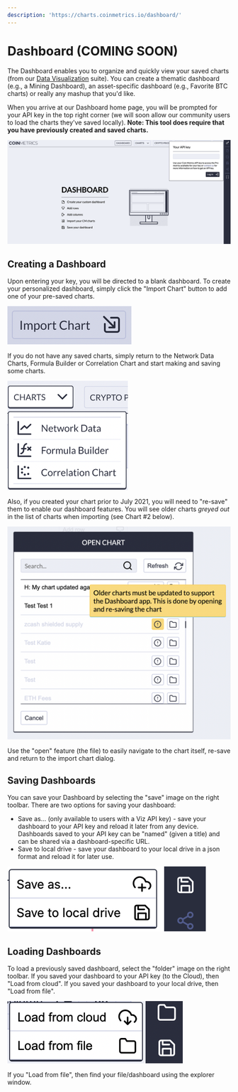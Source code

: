 ```yaml
---
description: 'https://charts.coinmetrics.io/dashboard/'
---
```


# Dashboard \(COMING SOON\)

The Dashboard enables you to organize and quickly view your saved charts \(from our [Data Visualization](../data-visualization/) suite\).  You can create a thematic dashboard \(e.g., a Mining Dashboard\), an asset-specific dashboard \(e.g., Favorite BTC charts\) or really any mashup that you'd like.  

When you arrive at our Dashboard home page, you will be prompted for your API key in the top right corner \(we will soon allow our community users to load the charts they've saved locally\).  **Note:  This tool does require that you have previously created and saved charts.**

![](../../.gitbook/assets/screen-shot-2021-07-09-at-9.44.52-am.png)

## Creating a Dashboard

Upon entering your key, you will be directed to a blank dashboard. To create your personalized dashboard, simply click the "Import Chart" button to add one of your pre-saved charts.  

![](../../.gitbook/assets/screen-shot-2021-07-12-at-8.36.37-am.png)

If you do not have any saved charts, simply return to the Network Data Charts, Formula Builder or Correlation Chart and start making and saving some charts.

![](../../.gitbook/assets/screen-shot-2021-07-12-at-8.38.04-am.png)

Also, if you created your chart prior to July 2021, you will need to "re-save" them to enable our dashboard features.  You will see older charts _greyed out_ in the list of charts when importing \(see Chart \#2 below\).  

![](../../.gitbook/assets/screen-shot-2021-07-13-at-8.31.21-am.png)

Use the "open" feature \(the file\) to easily navigate to the chart itself, re-save and return to the import chart dialog.

## Saving Dashboards

You can save your Dashboard by selecting the "save" image on the right toolbar.   There are two options for saving your dashboard:

* Save as... \(only available to users with a Viz API key\) - save your dashboard to your API key and reload it later from any device.  Dashboards saved to your API key can be "named" \(given a title\) and can be shared via a dashboard-specific URL.
* Save to local drive - save your dashboard to your local drive in a json format and reload it for later use.

![Click on the &quot;disk&quot; to find the Save Options](../../.gitbook/assets/screen-shot-2020-12-21-at-11.51.39-am.png)

## Loading Dashboards

To load a previously saved dashboard, select the "folder" image on the right toolbar.   If you saved your dashboard to your API key \(to the Cloud\), then "Load from cloud".  If you saved your dashboard to your local drive, then "Load from file". 

![](../../.gitbook/assets/screen-shot-2021-07-19-at-10.00.54-am.png)

If you "Load from file", then find your file/dashboard using the explorer window.

